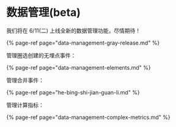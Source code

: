 # 数据管理\(beta\)

我们将在 6/11\(二\) 上线全新的数据管理功能，尽情期待！

{% page-ref page="data-management-gray-release.md" %}

管理圈选创建的无埋点事件：

{% page-ref page="data-management-elements.md" %}

管理合并事件：

{% page-ref page="he-bing-shi-jian-guan-li.md" %}

管理计算指标：

{% page-ref page="data-management-complex-metrics.md" %}



